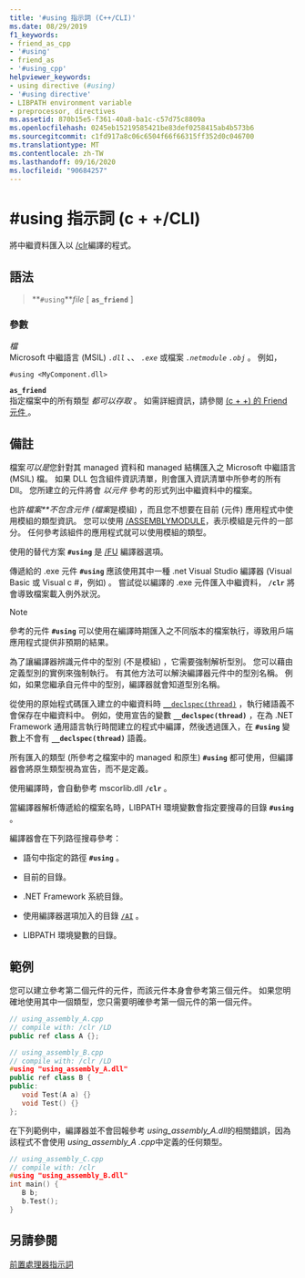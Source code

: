 ```yaml
---
title: '#using 指示詞 (C++/CLI)'
ms.date: 08/29/2019
f1_keywords:
- friend_as_cpp
- '#using'
- friend_as
- '#using_cpp'
helpviewer_keywords:
- using directive (#using)
- '#using directive'
- LIBPATH environment variable
- preprocessor, directives
ms.assetid: 870b15e5-f361-40a8-ba1c-c57d75c8809a
ms.openlocfilehash: 0245eb15219585421be83def0258415ab4b573b6
ms.sourcegitcommit: c1fd917a8c06c6504f66f66315ff352d0c046700
ms.translationtype: MT
ms.contentlocale: zh-TW
ms.lasthandoff: 09/16/2020
ms.locfileid: "90684257"
---
```

# <a name="using-directive-ccli"></a>#using 指示詞 (c + +/CLI) 

將中繼資料匯入以 [/clr](../build/reference/clr-common-language-runtime-compilation.md)編譯的程式。

## <a name="syntax"></a>語法

> **`#using`***file* [ **`as_friend`** ]

### <a name="parameters"></a>參數

*檔*\
Microsoft 中繼語言 (MSIL) *`.dll`* 、、 *`.exe`* 或檔案 *`.netmodule`* *`.obj`* 。 例如，

`#using <MyComponent.dll>`

**`as_friend`**\
指定檔案中的所有類型 *都可以存取* 。 如需詳細資訊，請參閱 [ (c + +) 的 Friend 元件 ](../dotnet/friend-assemblies-cpp.md)。

## <a name="remarks"></a>備註

檔案*可以是*您針對其 managed 資料和 managed 結構匯入之 Microsoft 中繼語言 (MSIL) 檔。 如果 DLL 包含組件資訊清單，則會匯入資訊清單中所參考的所有 Dll。 您所建立的元件將會 *以元件* 參考的形式列出中繼資料中的檔案。

也許*檔案**不包含元件 (檔案*是模組) ，而且您不想要在目前 (元件) 應用程式中使用模組的類型資訊。 您可以使用 [/ASSEMBLYMODULE](../build/reference/assemblymodule-add-a-msil-module-to-the-assembly.md)，表示模組是元件的一部分。 任何參考該組件的應用程式就可以使用模組的類型。

使用的替代方案 **`#using`** 是 [/FU](../build/reference/fu-name-forced-hash-using-file.md) 編譯器選項。

傳遞給的 .exe 元件 **`#using`** 應該使用其中一種 .net Visual Studio 編譯器 (Visual Basic 或 Visual c #，例如) 。  嘗試從以編譯的 .exe 元件匯入中繼資料， **`/clr`** 將會導致檔案載入例外狀況。

> [!NOTE]
> 參考的元件 **`#using`** 可以使用在編譯時期匯入之不同版本的檔案執行，導致用戶端應用程式提供非預期的結果。

為了讓編譯器辨識元件中的型別 (不是模組) ，它需要強制解析型別。 您可以藉由定義型別的實例來強制執行。 有其他方法可以解決編譯器元件中的型別名稱。 例如，如果您繼承自元件中的型別，編譯器就會知道型別名稱。

從使用的原始程式碼匯入建立的中繼資料時 [`__declspec(thread)`](../cpp/thread.md) ，執行緒語義不會保存在中繼資料中。 例如，使用宣告的變數 **`__declspec(thread)`** ，在為 .NET Framework 通用語言執行時間建立的程式中編譯，然後透過匯入，在 **`#using`** 變數上不會有 **`__declspec(thread)`** 語義。

所有匯入的類型 (所參考之檔案中的 managed 和原生) **`#using`** 都可使用，但編譯器會將原生類型視為宣告，而不是定義。

使用編譯時，會自動參考 mscorlib.dll **`/clr`** 。

當編譯器解析傳遞給的檔案名時，LIBPATH 環境變數會指定要搜尋的目錄 **`#using`** 。

編譯器會在下列路徑搜尋參考：

- 語句中指定的路徑 **`#using`** 。

- 目前的目錄。

- .NET Framework 系統目錄。

- 使用編譯器選項加入的目錄 [`/AI`](../build/reference/ai-specify-metadata-directories.md) 。

- LIBPATH 環境變數的目錄。

## <a name="examples"></a>範例

您可以建立參考第二個元件的元件，而該元件本身會參考第三個元件。 如果您明確地使用其中一個類型，您只需要明確參考第一個元件的第一個元件。

```cpp
// using_assembly_A.cpp
// compile with: /clr /LD
public ref class A {};
```

```cpp
// using_assembly_B.cpp
// compile with: /clr /LD
#using "using_assembly_A.dll"
public ref class B {
public:
   void Test(A a) {}
   void Test() {}
};
```

在下列範例中，編譯器並不會回報參考 *using_assembly_A.dll*的相關錯誤，因為該程式不會使用 *using_assembly_A .cpp*中定義的任何類型。

```cpp
// using_assembly_C.cpp
// compile with: /clr
#using "using_assembly_B.dll"
int main() {
   B b;
   b.Test();
}
```

## <a name="see-also"></a>另請參閱

[前置處理器指示詞](../preprocessor/preprocessor-directives.md)
